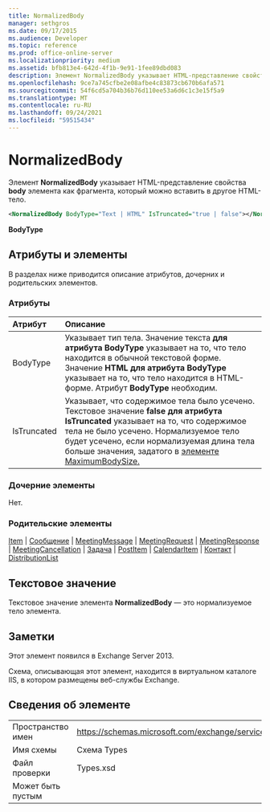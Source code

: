 ```yaml
---
title: NormalizedBody
manager: sethgros
ms.date: 09/17/2015
ms.audience: Developer
ms.topic: reference
ms.prod: office-online-server
ms.localizationpriority: medium
ms.assetid: bfb813e4-642d-4f1b-9e91-1fee89dbd083
description: Элемент NormalizedBody указывает HTML-представление свойства body элемента как фрагмента, который можно вставить в другое HTML-тело.
ms.openlocfilehash: 9ce7a745cfbe2e08afbe4c83873cb670b6afa571
ms.sourcegitcommit: 54f6cd5a704b36b76d110ee53a6d6c1c3e15f5a9
ms.translationtype: MT
ms.contentlocale: ru-RU
ms.lasthandoff: 09/24/2021
ms.locfileid: "59515434"
---
```

# <a name="normalizedbody"></a>NormalizedBody

Элемент **NormalizedBody** указывает HTML-представление свойства **body** элемента как фрагмента, который можно вставить в другое HTML-тело. 
  
```XML
<NormalizedBody BodyType="Text | HTML" IsTruncated="true | false"></NormalizedBody>
```

 **BodyType**
## <a name="attributes-and-elements"></a>Атрибуты и элементы

В разделах ниже приводится описание атрибутов, дочерних и родительских элементов.
  
### <a name="attributes"></a>Атрибуты

|**Атрибут**|**Описание**|
|:-----|:-----|
|BodyType  <br/> |Указывает тип тела. Значение текста **для** **атрибута BodyType** указывает на то, что тело находится в обычной текстовой форме. Значение **HTML для** **атрибута BodyType** указывает на то, что тело находится в HTML-форме. Атрибут **BodyType** необходим.  <br/> |
|IsTruncated  <br/> |Указывает, что содержимое тела было усечено. Текстовое значение **false для** **атрибута IsTruncated** указывает на то, что содержимое тела не было усечено. Нормализуемое тело будет усечено, если нормализуемая длина тела больше значения, задатого в [элементе MaximumBodySize.](maximumbodysize.md)  <br/> |
   
### <a name="child-elements"></a>Дочерние элементы

Нет.
  
### <a name="parent-elements"></a>Родительские элементы

[Item](item.md)  |  [Сообщение](message-ex15websvcsotherref.md)  |  [MeetingMessage](meetingmessage.md)  |  [MeetingRequest](meetingrequest.md)  |  [MeetingResponse](meetingresponse.md)  |  [MeetingCancellation](meetingcancellation.md)  |  [Задача](task.md)  |  [PostItem](postitem.md)  |  [CalendarItem](calendaritem.md)  |  [Контакт](contact.md)  |  [DistributionList](distributionlist.md)
  
## <a name="text-value"></a>Текстовое значение

Текстовое значение элемента **NormalizedBody** — это нормализуемое тело элемента. 
  
## <a name="remarks"></a>Заметки

Этот элемент появился в Exchange Server 2013.
  
Схема, описывающая этот элемент, находится в виртуальном каталоге IIS, в котором размещены веб-службы Exchange.
  
## <a name="element-information"></a>Сведения об элементе

|||
|:-----|:-----|
|Пространство имен  <br/> |https://schemas.microsoft.com/exchange/services/2006/types  <br/> |
|Имя схемы  <br/> |Схема Types  <br/> |
|Файл проверки  <br/> |Types.xsd  <br/> |
|Может быть пустым  <br/> ||
   

